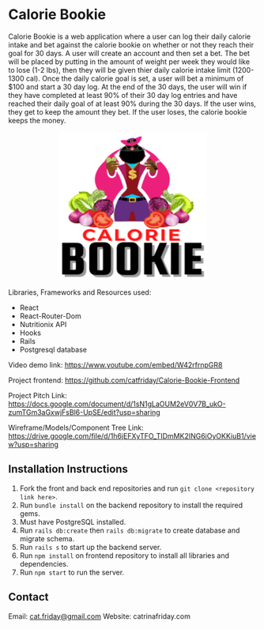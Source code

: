 # Calorie Bookie

Calorie Bookie is a web application where a user can log their daily calorie intake and bet against the calorie bookie on whether or not they reach their goal for 30 days. A user will create an account and then set a bet. The bet will be placed by putting in the amount of weight per week they would like to lose (1-2 lbs), then they will be given thier daily calorie intake limit (1200-1300 cal). Once the daily calorie goal is set, a user will bet a minimum of $100 and start a 30 day log. At the end of the 30 days, the user will win if they have completed at least 90% of their 30 day log entries and have reached their daily goal of at least 90% during the 30 days. If the user wins, they get to keep the amount they bet. If the user loses, the calorie bookie keeps the money.




<p align="center">
  <img width="300" height="300" src="https://github.com/catfriday/Calorie-Bookie-Frontend/blob/master/src/Calorie%20Bookie%20Logo%20transparent.png">
</p>


Libraries, Frameworks and Resources used: 

* React
* React-Router-Dom
* Nutritionix API
* Hooks
* Rails
* Postgresql database


Video demo link: https://www.youtube.com/embed/W42rfrnpGR8

Project frontend: https://github.com/catfriday/Calorie-Bookie-Frontend

Project Pitch Link: https://docs.google.com/document/d/1sN1gLaOUM2eV0V7B_ukO-zumTGm3aGxwjFsBl6-UpSE/edit?usp=sharing

Wireframe/Models/Component Tree Link: https://drive.google.com/file/d/1h6jEFXyTFO_TIDmMK2ING6iOyOKKiuB1/view?usp=sharing

## Installation Instructions

1. Fork the front and back end repositories and run `git clone <repository link here>`.
2. Run `bundle install` on the backend repository to install the required gems. 
3. Must have PostgreSQL installed. 
4. Run `rails db:create` then `rails db:migrate` to create database and migrate schema. 
5. Run `rails s` to start up the backend server. 
6. Run `npm install` on frontend repository to install all libraries and dependencies. 
7. Run `npm start` to run the server. 


## Contact

Email: cat.friday@gmail.com
Website: catrinafriday.com


